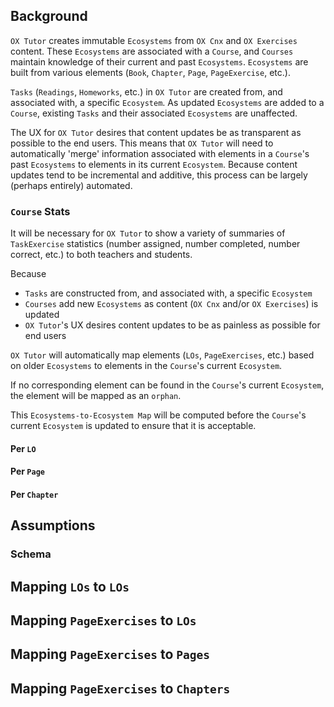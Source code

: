 
## Background

`OX Tutor` creates immutable `Ecosystems` from `OX Cnx` and `OX Exercises` content.
These `Ecosystems` are associated with a `Course`,
and `Courses` maintain knowledge of their current and past `Ecosystems`.
`Ecosystems` are built from various elements
(`Book`, `Chapter`, `Page`, `PageExercise`, etc.).

`Tasks` (`Readings`, `Homeworks`, etc.) in `OX Tutor`
are created from, and associated with,
a specific `Ecosystem`.
As updated `Ecosystems` are added to a `Course`,
existing `Tasks` and their associated `Ecosystems` are unaffected.

The UX for `OX Tutor` desires that
content updates be as transparent as possible
to the end users.
This means that `OX Tutor` will need to
automatically 'merge' information 
associated with elements in a `Course`'s past `Ecosystems`
to elements in its current `Ecosystem`.
Because content updates tend to be incremental and additive,
this process can be largely (perhaps entirely) automated.

### `Course` Stats

It will be necessary for `OX Tutor` to show a variety of summaries
of `TaskExercise` statistics
(number assigned, number completed, number correct, etc.)
to both teachers and students.

Because

* `Tasks` are constructed from, and associated with, a specific `Ecosystem`
* `Courses` add new `Ecosystems` as content (`OX Cnx` and/or `OX Exercises`) is updated
* `OX Tutor`'s UX desires content updates to be as painless as possible for end users

`OX Tutor` will automatically map 
elements (`LOs`, `PageExercises`, etc.) based on older `Ecosystems` 
to elements in the `Course`'s current `Ecosystem`.

If no corresponding element can be found
in the `Course`'s current `Ecosystem`,
the element will be mapped as an `orphan`.

This `Ecosystems-to-Ecosystem Map` will be computed
before the `Course`'s current `Ecosystem` is updated
to ensure that it is acceptable.

#### Per `LO`

#### Per `Page`

#### Per `Chapter`

## Assumptions

### Schema

## Mapping `LOs` to `LOs`

## Mapping `PageExercises` to `LOs`

## Mapping `PageExercises` to `Pages`

## Mapping `PageExercises` to `Chapters`



